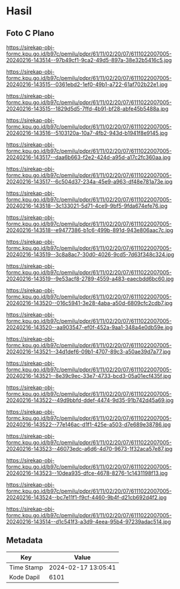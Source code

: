 # Hasil

## Foto C Plano

https://sirekap-obj-formc.kpu.go.id/b97c/pemilu/pdpr/61/11/02/20/07/6111022007005-20240216-143514--97b49cf1-9ca2-49d5-897a-38e32b5416c5.jpg

https://sirekap-obj-formc.kpu.go.id/b97c/pemilu/pdpr/61/11/02/20/07/6111022007005-20240216-143515--0361ebd2-1ef0-49b1-a722-61af702b22e1.jpg

https://sirekap-obj-formc.kpu.go.id/b97c/pemilu/pdpr/61/11/02/20/07/6111022007005-20240216-143515--1829d5d5-7ffd-4b91-bf28-abfe45b5488a.jpg

https://sirekap-obj-formc.kpu.go.id/b97c/pemilu/pdpr/61/11/02/20/07/6111022007005-20240216-143516--5103120a-10a7-4fb2-943d-b1941f8e9145.jpg

https://sirekap-obj-formc.kpu.go.id/b97c/pemilu/pdpr/61/11/02/20/07/6111022007005-20240216-143517--daa6b663-f2e2-424d-a95d-a17c2fc360aa.jpg

https://sirekap-obj-formc.kpu.go.id/b97c/pemilu/pdpr/61/11/02/20/07/6111022007005-20240216-143517--6c504d37-234a-45e9-a963-df48e781a73e.jpg

https://sirekap-obj-formc.kpu.go.id/b97c/pemilu/pdpr/61/11/02/20/07/6111022007005-20240216-143518--3c133021-5d71-4ce9-9bf5-9fda674efe76.jpg

https://sirekap-obj-formc.kpu.go.id/b97c/pemilu/pdpr/61/11/02/20/07/6111022007005-20240216-143518--e9477386-b1c6-499b-891d-943e806aac7c.jpg

https://sirekap-obj-formc.kpu.go.id/b97c/pemilu/pdpr/61/11/02/20/07/6111022007005-20240216-143519--3c8a8ac7-30d0-4026-9cd5-7d63f348c324.jpg

https://sirekap-obj-formc.kpu.go.id/b97c/pemilu/pdpr/61/11/02/20/07/6111022007005-20240216-143519--9e53acf8-2789-4559-a483-eaecbdd6bc60.jpg

https://sirekap-obj-formc.kpu.go.id/b97c/pemilu/pdpr/61/11/02/20/07/6111022007005-20240216-143520--016c5941-3e28-4aba-a50d-6809cfc2cdb7.jpg

https://sirekap-obj-formc.kpu.go.id/b97c/pemilu/pdpr/61/11/02/20/07/6111022007005-20240216-143520--aa903547-ef0f-452a-9aa1-348a4e0db59e.jpg

https://sirekap-obj-formc.kpu.go.id/b97c/pemilu/pdpr/61/11/02/20/07/6111022007005-20240216-143521--34d1def6-09b1-4707-89c3-a50ae39d7a77.jpg

https://sirekap-obj-formc.kpu.go.id/b97c/pemilu/pdpr/61/11/02/20/07/6111022007005-20240216-143521--8e39c9ec-33e7-4733-bcd3-05a01ecf435f.jpg

https://sirekap-obj-formc.kpu.go.id/b97c/pemilu/pdpr/61/11/02/20/07/6111022007005-20240216-143522--49d9bbfd-ddef-4474-9d35-91b742d45a69.jpg

https://sirekap-obj-formc.kpu.go.id/b97c/pemilu/pdpr/61/11/02/20/07/6111022007005-20240216-143522--77e146ac-d1f1-425e-a503-d7e689e38786.jpg

https://sirekap-obj-formc.kpu.go.id/b97c/pemilu/pdpr/61/11/02/20/07/6111022007005-20240216-143523--46073edc-a6d6-4d70-9673-1f32aca57e87.jpg

https://sirekap-obj-formc.kpu.go.id/b97c/pemilu/pdpr/61/11/02/20/07/6111022007005-20240216-143523--10dea935-dfce-4678-8276-1c1431198f13.jpg

https://sirekap-obj-formc.kpu.go.id/b97c/pemilu/pdpr/61/11/02/20/07/6111022007005-20240216-143524--bc7e11f1-f9cf-4460-9b4f-d21cb692d4f2.jpg

https://sirekap-obj-formc.kpu.go.id/b97c/pemilu/pdpr/61/11/02/20/07/6111022007005-20240216-143514--d1c541f3-a3d9-4eea-95b4-97239adac514.jpg


## Metadata

| Key        | Value               |
| ---------- | ------------------- |
| Time Stamp | 2024-02-17 13:05:41 |
| Kode Dapil | 6101                |



